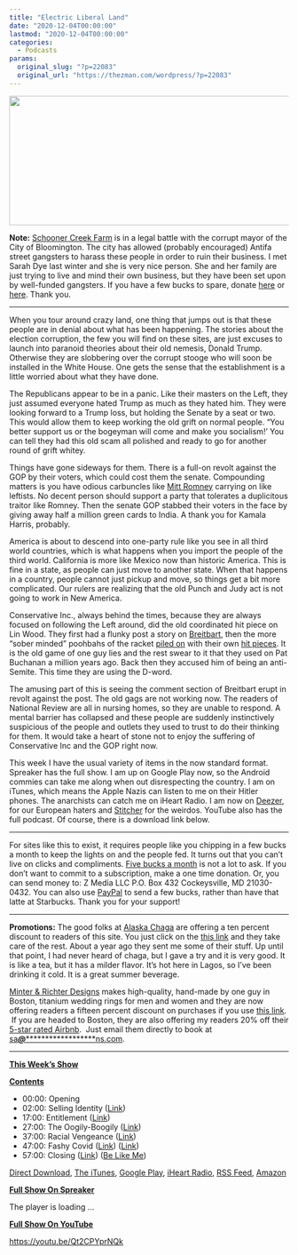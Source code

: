 ```yaml
---
title: "Electric Liberal Land"
date: "2020-12-04T00:00:00"
lastmod: "2020-12-04T00:00:00"
categories:
  - Podcasts
params:
  original_slug: "?p=22083"
  original_url: "https://thezman.com/wordpress/?p=22083"
---
```


[<img
src="http://thezman.com/wordpress/wp-content/uploads/2018/01/Power-Hour.png"
decoding="async" width="600" height="233" />](http://thezman.com/wordpress/wp-content/uploads/2018/01/Power-Hour.png)

**Note:**
<a href="https://schoonercreekfarm.org/" rel="noopener noreferrer"
target="_blank">Schooner Creek Farm</a> is in a legal battle with the
corrupt mayor of the City of Bloomington. The city has allowed (probably
encouraged) Antifa street gangsters to harass these people in order to
ruin their business. I met Sarah Dye last winter and she is very nice
person. She and her family are just trying to live and mind their own
business, but they have been set upon by well-funded gangsters. If you
have a few bucks to spare, donate <a
href="https://www.gofundme.com/f/schooner-creek-farm-constitutional-defense-fund"
rel="noopener noreferrer" target="_blank">here</a> or
<a href="https://schoonercreekfarm.org/donate" rel="noopener noreferrer"
target="_blank">here</a>. Thank you.

------------------------------------------------------------------------

When you tour around crazy land, one thing that jumps out is that these
people are in denial about what has been happening. The stories about
the election corruption, the few you will find on these sites, are just
excuses to launch into paranoid theories about their old nemesis, Donald
Trump. Otherwise they are slobbering over the corrupt stooge who will
soon be installed in the White House. One gets the sense that the
establishment is a little worried about what they have done.

The Republicans appear to be in a panic. Like their masters on the Left,
they just assumed everyone hated Trump as much as they hated him. They
were looking forward to a Trump loss, but holding the Senate by a seat
or two. This would allow them to keep working the old grift on normal
people. “You better support us or the bogeyman will come and make you
socialism!’ You can tell they had this old scam all polished and ready
to go for another round of grift whitey.

Things have gone sideways for them. There is a full-on revolt against
the GOP by their voters, which could cost them the senate. Compounding
matters is you have odious carbuncles like <a
href="https://www.breitbart.com/clips/2020/12/03/romney-trumps-election-fraud-claims-damaging-america-biden-will-be-president-january-20/"
rel="noopener noreferrer" target="_blank">Mitt Romney</a> carrying on
like leftists. No decent person should support a party that tolerates a
duplicitous traitor like Romney. Then the senate GOP stabbed their
voters in the face by giving away half a million green cards to India. A
thank you for Kamala Harris, probably.

America is about to descend into one-party rule like you see in all
third world countries, which is what happens when you import the people
of the third world. California is more like Mexico now than historic
America. This is fine in a state, as people can just move to another
state. When that happens in a country, people cannot just pickup and
move, so things get a bit more complicated. Our rulers are realizing
that the old Punch and Judy act is not going to work in New America.

Conservative Inc., always behind the times, because they are always
focused on following the Left around, did the old coordinated hit piece
on Lin Wood. They first had a flunky post a story on <a
href="https://www.breitbart.com/politics/2020/12/02/records-lin-wood-decades-voted-donated-democrats-including-barack-obama-david-perdues-2014-opponent/"
rel="noopener noreferrer" target="_blank">Breitbart</a>, then the more
“sober minded” poohbahs of the racket <a
href="https://www.nationalreview.com/the-morning-jolt/the-post-election-madness-gets-worse/"
rel="noopener noreferrer" target="_blank">piled on</a> with their own <a
href="https://www.nationalreview.com/2020/12/the-conspiracy-theory-that-could-hand-joe-biden-the-senate/"
rel="noopener noreferrer" target="_blank">hit pieces</a>. It is the old
game of one guy lies and the rest swear to it that they used on Pat
Buchanan a million years ago. Back then they accused him of being an
anti-Semite. This time they are using the D-word.

The amusing part of this is seeing the comment section of Breitbart
erupt in revolt against the post. The old gags are not working now. The
readers of National Review are all in nursing homes, so they are unable
to respond. A mental barrier has collapsed and these people are suddenly
instinctively suspicious of the people and outlets they used to trust to
do their thinking for them. It would take a heart of stone not to enjoy
the suffering of Conservative Inc and the GOP right now.

This week I have the usual variety of items in the now standard format.
Spreaker has the full show. I am up on Google Play now, so the Android
commies can take me along when out disrespecting the country. I am on
iTunes, which means the Apple Nazis can listen to me on their Hitler
phones. The anarchists can catch me on iHeart Radio. I am now on
<a href="https://www.deezer.com/show/623032" rel="noopener noreferrer"
target="_blank">Deezer</a>, for our European haters and <a
href="https://www.stitcher.com/podcast/the-z-blog-power-hour?refid=stpr"
rel="noopener noreferrer" target="_blank">Stitcher</a> for the weirdos.
YouTube also has the full podcast. Of course, there is a download link
below.

------------------------------------------------------------------------

For sites like this to exist, it requires people like you chipping in a
few bucks a month to keep the lights on and the people fed. It turns out
that you can’t live on clicks and compliments.
<a href="https://www.subscribestar.com/the-z-blog"
rel="noopener noreferrer" target="_blank">Five bucks a month</a> is not
a lot to ask. If you don’t want to commit to a subscription, make a one
time donation. Or, you can send money to: Z Media LLC P.O. Box 432
Cockeysville, MD 21030-0432. You can also use <a
href="https://www.paypal.com/cgi-bin/webscr?cmd=_s-xclick&amp;hosted_button_id=UDAS2Q8JYA6CN&amp;source=url"
rel="noopener noreferrer" target="_blank">PayPal</a> to send a few
bucks, rather than have that latte at Starbucks. Thank you for your
support!

------------------------------------------------------------------------

**Promotions:** The good folks at
<a href="https://alaskachaga.us/" rel="noopener noreferrer"
target="_blank">Alaska Chaga</a> are offering a ten percent discount to
readers of this site. You just click on the
<a href="https://alaskachaga.us/discount/ZMAN" rel="noopener noreferrer"
target="_blank">this link</a> and they take care of the rest. About a
year ago they sent me some of their stuff. Up until that point, I had
never heard of chaga, but I gave a try and it is very good. It is like a
tea, but it has a milder flavor. It’s hot here in Lagos, so I’ve been
drinking it cold. It is a great summer beverage.

<a href="https://www.minterandrichterdesigns.com/"
rel="noreferrer nofollow noopener" target="_blank">Minter &amp; Richter
Designs</a> makes high-quality, hand-made by one guy in Boston, titanium
wedding rings for men and women and they are now offering readers a
fifteen percent discount on purchases if you use
<a href="https://www.minterandrichterdesigns.com/discount/ZMAN"
rel="noreferrer nofollow noopener" target="_blank">this link</a>. 
 <span class="highlight"><span class="colour"><span class="font"><span class="size">If
you are headed to Boston, they are also offering my readers 20% off
their <a
href="https://www.airbnb.com/users/7988017/listings?user_id=7988017&amp;s=3"
rel="noopener noreferrer" target="_blank">5-star rated Airbnb</a>.  Just
email them directly to book at
<a href="mailto:sa***@*********************ns.com"
data-original-string="FI4G9wIE4CWE8M8hdp4dHw==cb7bHneQG0Y/XlH4j37jfXf28WFJ+goYirsJl4iVMm9pwOedTDQlu6k020nTM/9S/Pv"><span
class="apbct-email-encoder"
data-original-string="EKNOhR2EwAKtuvEgWO8j4Q==cb7ujmqWRWAxgoQRP/hPnZrcaJnNqKFiY8AW3hlJZgNvy2pSqslWbjzxNDqh9pfR3MI"
title="This contact has been encoded by Anti-Spam by CleanTalk. Click to decode. To finish the decoding make sure that JavaScript is enabled in your browser.">sa<span
class="apbct-blur">***</span>@<span
class="apbct-blur">*********************</span>ns.com</span></a>.</span></span></span></span>

------------------------------------------------------------------------

**<u>This Week’s Show</u>**

**<u>Contents</u>**

-   00:00: Opening
-   02:00: Selling Identity
    (<a href="https://archive.is/Ym17q" rel="noopener noreferrer"
    target="_blank">Link</a>)
-   17:00: Entitlement (<a
    href="https://www.espn.com/college-football/story/_/id/30428972/sarah-fuller-set-kick-again-breaking-barrier"
    rel="noopener noreferrer" target="_blank">Link</a>)
-   27:00: The Oogily-Boogily (<a
    href="https://www.motherjones.com/media/2020/11/is-ncaa-basketball-gambling-with-the-lives-of-its-players/"
    rel="noopener noreferrer" target="_blank">Link</a>)
-   37:00: Racial Vengeance (<a
    href="https://www.thecollegefix.com/black-lives-matter-professor-tapped-to-lead-universitys-new-anti-racism-institute/"
    rel="noopener noreferrer" target="_blank">Link</a>)
-   47:00: Fashy Covid (<a
    href="https://www.huffpost.com/entry/what-needs-happen-covid-pandemic-over_l_5fc4448dc5b66bb88c680942"
    rel="noopener noreferrer" target="_blank">Link</a>) (<a
    href="https://www.cnn.com/2020/12/02/health/covid-19-vaccination-kit-record-card/index.html"
    rel="noopener noreferrer" target="_blank">Link</a>)
-   57:00: Closing (<a
    href="https://www.bostonglobe.com/2020/11/30/sports/facing-concerns-over-racism-nyc-marathon-exec-steps-down/"
    rel="noopener noreferrer" target="_blank">Link</a>) ([Be Like
    Me](https://www.minterandrichterdesigns.com/products/the-man-they-call-z-titanium-mokume-gane-mens-wedding-ring?_pos=1&_sid=bdaf5cbe8&_ss=r))

<a href="https://api.spreaker.com/v2/episodes/42305148/download.mp3"
rel="noopener noreferrer" target="_blank">Direct Download</a>, <a
href="https://itunes.apple.com/us/podcast/the-z-blog-power-hour/id1262799640?mt=2"
rel="noopener noreferrer" target="_blank">The iTunes</a>, <a
href="https://podcasts.google.com/?feed=aHR0cHM6Ly93d3cuc3ByZWFrZXIuY29tL3Nob3cvMjU4OTY1Ny9lcGlzb2Rlcy9mZWVk"
rel="noopener noreferrer" target="_blank">Google Play</a>, <a href="https://www.iheart.com/podcast/the-z-blog-power-hour-29246491/"
rel="noopener noreferrer" target="_blank">iHeart Radio,</a>
<a href="https://www.spreaker.com/show/2589657/episodes/feed"
rel="noopener noreferrer" target="_blank">RSS Feed</a>, <a
href="https://music.amazon.com/podcasts/0d8bc343-742c-40fe-95c8-616ccf4cf1fa/The-Z-Blog-Power-Hour"
rel="noopener noreferrer" target="_blank">Amazon</a>

**<u>Full Show On Spreaker</u>**

The player is loading ...

<span class="widget_spinner dark"></span>

**<u>Full Show On YouTube</u>**

https://youtu.be/Qt2CPYprNQk
